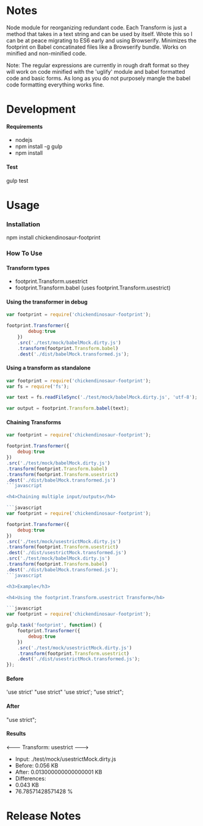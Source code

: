 <h1>Notes</h1>

Node module for reorganizing redundant code. Each Transform is just a method that takes in a text string and can be used by itself.
Wrote this so I can be at peace migrating to ES6 early and using Browserify. Minimizes the footprint on Babel concatinated files like a Browserify bundle.
Works on minified and non-minified code.

Note: The regular expressions are currently in rough draft format so they will work on code minified with the 'uglify' module and babel formatted code and basic forms. As long as you do not purposely mangle the babel code formatting everything works fine.

<h1>Development</h1>

<h4>Requirements</h4>

- nodejs
- npm install -g gulp
- npm install

<h4>Test</h4>

gulp test

<h1>Usage</h1>

<h3>Installation</h3>

npm install chickendinosaur-footprint

<h3>How To Use</h3>

<h4>Transform types</h4>

- footprint.Transform.usestrict
- footprint.Transform.babel (uses footprint.Transform.usestrict)

<h4>Using the transformer in debug</h4>

```javascript
var footprint = require('chickendinosaur-footprint');

footprint.Transformer({
		debug:true
	})
	.src('./test/mock/babelMock.dirty.js')
	.transform(footprint.Transform.babel)
	.dest('./dist/babelMock.transformed.js');
```

<h4>Using a transform as standalone</h4>

```javascript
var footprint = require('chickendinosaur-footprint');
var fs = require('fs');

var text = fs.readFileSync('./test/mock/babelMock.dirty.js', 'utf-8');

var output = footprint.Transform.babel(text);
```

<h4>Chaining Transforms</h4>

```javascript
var footprint = require('chickendinosaur-footprint');

footprint.Transformer({
	debug:true
})
.src('./test/mock/babelMock.dirty.js')
.transform(footprint.Transform.babel)
.transform(footprint.Transform.usestrict)
.dest('./dist/babelMock.transformed.js')
```javascript

<h4>Chaining multiple input/outputs</h4>

```javascript
var footprint = require('chickendinosaur-footprint');

footprint.Transformer({
	debug:true
})
.src('./test/mock/usestrictMock.dirty.js')
.transform(footprint.Transform.usestrict)
.dest('./dist/usestrictMock.transformed.js')
.src('./test/mock/babelMock.dirty.js')
.transform(footprint.Transform.babel)
.dest('./dist/babelMock.transformed.js');
```javascript

<h3>Example</h3>

<h4>Using the footprint.Transform.usestrict Transform</h4>

```javascript
var footprint = require('chickendinosaur-footprint');

gulp.task('footprint', function() {
	footprint.Transformer({
		debug:true
	})
	.src('./test/mock/usestrictMock.dirty.js')
	.transform(footprint.Transform.usestrict)
	.dest('./dist/usestrictMock.transformed.js');
});
```

<h4>Before</h4>

'use strict'
"use strict"
'use strict';
"use strict";

<h4>After</h4>

"use strict";

<h4>Results</h4>

<--- Transform: usestrict --->

- Input: ./test/mock/usestrictMock.dirty.js
- Before: 0.056 KB
- After: 0.013000000000000001 KB
- Differences:
- 0.043 KB
- 76.78571428571428 %

<h1>Release Notes</h1>
